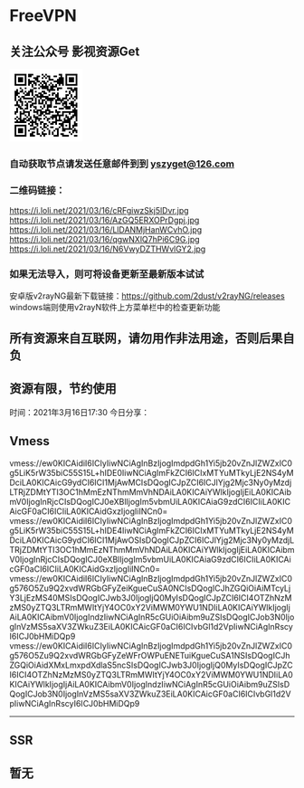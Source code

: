 # FreeVPN
## 关注公众号 影视资源Get
![image](https://github.com/Sakura4036/FreeVPN/blob/main/yszyget.jpg)
### 自动获取节点请发送任意邮件到到 yszyget@126.com
### 二维码链接：
  https://i.loli.net/2021/03/16/cRFgiwzSkj5lDvr.jpg
  https://i.loli.net/2021/03/16/AzGQ5ERXOPrDgpj.jpg
  https://i.loli.net/2021/03/16/LlDANMjHanWCvhO.jpg
  https://i.loli.net/2021/03/16/qgwNXlQ7hPi6C9G.jpg
  https://i.loli.net/2021/03/16/N6VwyDZTHWvlGY2.jpg

### 如果无法导入，则可将设备更新至最新版本试试
安卓版v2rayNG最新下载链接：https://github.com/2dust/v2rayNG/releases
windows端则使用v2rayN软件上方菜单栏中的检查更新功能

## 所有资源来自互联网，请勿用作非法用途，否则后果自负 
## 资源有限，节约使用

时间：2021年3月16日17:30
今日分享：


## Vmess ## 
vmess://ew0KICAidiI6ICIyIiwNCiAgInBzIjogImdpdGh1Yi5jb20vZnJlZWZxIC0g5LiK5rW35biC55S15L+hIDE0IiwNCiAgImFkZCI6ICIxMTYuMTkyLjE2NS4yMDciLA0KICAicG9ydCI6ICI1MjAwMCIsDQogICJpZCI6ICJlYjg2Mjc3Ny0yMzdjLTRjZDMtYTI3OC1hMmEzNThmMmVhNDAiLA0KICAiYWlkIjogIjEiLA0KICAibmV0IjogInRjcCIsDQogICJ0eXBlIjogIm5vbmUiLA0KICAiaG9zdCI6ICIiLA0KICAicGF0aCI6ICIiLA0KICAidGxzIjogIiINCn0=
vmess://ew0KICAidiI6ICIyIiwNCiAgInBzIjogImdpdGh1Yi5jb20vZnJlZWZxIC0g5LiK5rW35biC55S15L+hIDE4IiwNCiAgImFkZCI6ICIxMTYuMTkyLjE2NS4yMDciLA0KICAicG9ydCI6ICI1MjAwOSIsDQogICJpZCI6ICJlYjg2Mjc3Ny0yMzdjLTRjZDMtYTI3OC1hMmEzNThmMmVhNDAiLA0KICAiYWlkIjogIjEiLA0KICAibmV0IjogInRjcCIsDQogICJ0eXBlIjogIm5vbmUiLA0KICAiaG9zdCI6ICIiLA0KICAicGF0aCI6ICIiLA0KICAidGxzIjogIiINCn0=
vmess://ew0KICAidiI6ICIyIiwNCiAgInBzIjogImdpdGh1Yi5jb20vZnJlZWZxIC0g576O5Zu9Q2xvdWRGbGFyZeiKgueCuSA0NCIsDQogICJhZGQiOiAiMTcyLjY3LjEzMS40MSIsDQogICJwb3J0IjogIjQ0MyIsDQogICJpZCI6ICI4OTZhNzMzMS0yZTQ3LTRmMWItYjY4OC0xY2ViMWM0YWU1NDIiLA0KICAiYWlkIjogIjAiLA0KICAibmV0IjogIndzIiwNCiAgInR5cGUiOiAibm9uZSIsDQogICJob3N0IjogInVzMS5saXV3ZWkuZ3EiLA0KICAicGF0aCI6ICIvbGl1d2VpIiwNCiAgInRscyI6ICJ0bHMiDQp9
vmess://ew0KICAidiI6ICIyIiwNCiAgInBzIjogImdpdGh1Yi5jb20vZnJlZWZxIC0g576O5Zu9Q2xvdWRGbGFyZeWFrOWPuENETuiKgueCuSA1NSIsDQogICJhZGQiOiAidXMxLmxpdXdlaS5ncSIsDQogICJwb3J0IjogIjQ0MyIsDQogICJpZCI6ICI4OTZhNzMzMS0yZTQ3LTRmMWItYjY4OC0xY2ViMWM0YWU1NDIiLA0KICAiYWlkIjogIjAiLA0KICAibmV0IjogIndzIiwNCiAgInR5cGUiOiAibm9uZSIsDQogICJob3N0IjogInVzMS5saXV3ZWkuZ3EiLA0KICAicGF0aCI6ICIvbGl1d2VpIiwNCiAgInRscyI6ICJ0bHMiDQp9






---------------------------

## SSR ## 
暂无
------------------------
